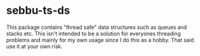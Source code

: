 # sebbu-ts-ds

This package contains "thread safe" data structures such as queues and stacks etc.
This isn't intended to be a solution for everyones threading problems and mainly for my own usage since I do this as a hobby.
That said use it at your own risk.
